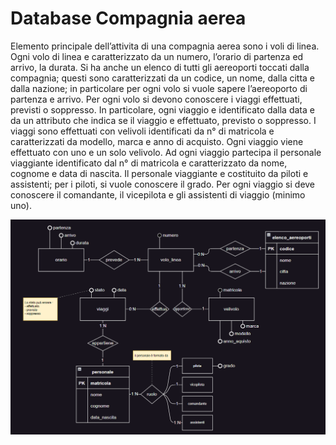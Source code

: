 # Database Compagnia aerea

Elemento principale dell’attivita di una compagnia aerea sono i voli di linea. 
Ogni volo di linea e caratterizzato da un numero, l’orario di partenza ed arrivo, la durata. 
Si ha anche un elenco di tutti gli aereoporti toccati dalla compagnia; 
questi sono caratterizzati da un codice, un nome, dalla citta e dalla nazione; 
in particolare per ogni volo si vuole sapere l’aereoporto di partenza e arrivo. 
Per ogni volo si devono conoscere i viaggi effettuati, previsti o soppresso. 
In particolare, ogni viaggio e identificato dalla data e da un attributo che indica se il viaggio e effettuato, previsto o soppresso. 
I viaggi sono effettuati con velivoli identificati da n° di matricola e caratterizzati da modello, marca e anno di acquisto. 
Ogni viaggio viene effettuato con uno e un solo velivolo. 
Ad ogni viaggio partecipa il personale viaggiante identificato dal n° di matricola e caratterizzato da nome, cognome e data di nascita. 
Il personale viaggiante e costituito da piloti e assistenti; 
per i piloti, si vuole conoscere il grado. 
Per ogni viaggio si deve conoscere il comandante, il vicepilota e gli assistenti di viaggio (minimo uno).

<div> <img src="https://github.com/Gianni0177/CompitiVacanzeInformatica2023-24/blob/Es2/Screenshot%202024-01-02%20152148.png?raw=true"></div>
